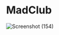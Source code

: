 # MadClub

![Screenshot (154)](https://user-images.githubusercontent.com/73059937/122678784-db3fe800-d205-11eb-9d84-ae429f365dc2.png)

